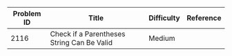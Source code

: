 | Problem ID | Title | Difficulty | Reference
| --- | --- | --- | ---
| 2116 | Check if a Parentheses String Can Be Valid | Medium | 
